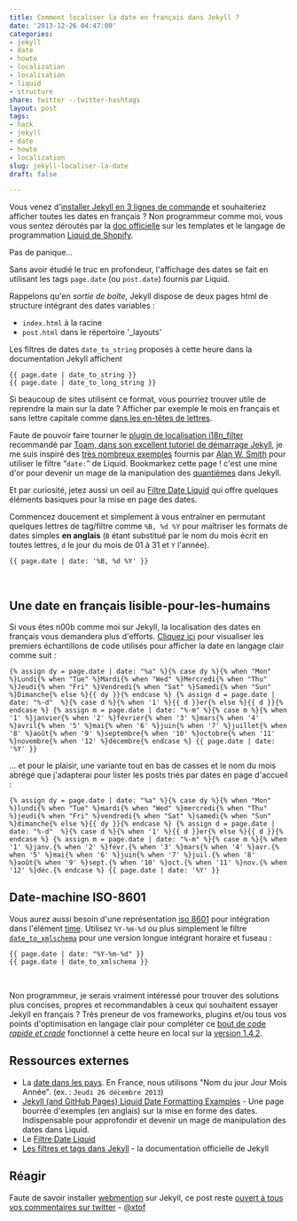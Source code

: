 ```yaml
---
title: Comment localiser la date en français dans Jekyll ?
date: '2013-12-26 04:47:00'
categories:
- jekyll
- date
- howto
- localization
- localisation
- liquid
- structure
share: twitter --twitter-hashtags
layout: post
tags:
- hack
- jekyll
- date
- howto
- localization
slug: jekyll-localiser-la-date
draft: false

---
```

Vous venez d'[installer Jekyll en 3 lignes de commande](http://jekyllrb.com/docs/quickstart/) et souhaiteriez afficher toutes les dates en français ? Non programmeur comme moi, vous vous sentez déroutés par la [doc officielle](http://jekyllrb.com/docs/templates/) sur les templates et le langage de programmation [Liquid de Shopify](http://docs.shopify.com/themes/liquid-basics).

Pas de panique... 

Sans avoir étudié le truc en profondeur, l'affichage des dates se fait en utilisant les tags <code>page.date</code> (ou `post.date`) fournis par Liquid. 

Rappelons qu'en *sortie de boîte*, Jekyll dispose de deux pages html de structure intégrant des dates variables :  

* `index.html` à la racine 
* `post.html` dans le répertoire '_layouts'

Les filtres de dates `date_to_string` proposés à cette heure dans la documentation Jekyll affichent 

	{{ page.date | date_to_string }}
	{{ page.date | date_to_long_string }}

Si beaucoup de sites utilisent ce format, vous pourriez trouver utile de reprendre la main sur la date ? 
Afficher par exemple le mois en français et sans lettre capitale comme [dans les en-têtes de lettres](http://fr.wikipedia.org/wiki/Date#Dans_des_lettres). 

Faute de pouvoir faire tourner le [plugin de localisation i18n_filter](https://github.com/gacha/gacha.id.lv/blob/master/_plugins/i18n_filter.rb) recommandé par [Toam, dans son excellent tutoriel de démarrage Jekyll](http://www.toam.fr/20-05-2013-guide-demarrage-jekyll/), je me suis inspiré des [très nombreux exemples](http://alanwsmith.com/jekyll-liquid-date-formatting-examples) fournis par <span class="h-card">[Alan W. Smith](http://alanwsmith.com)</span> pour utiliser le filtre “`date:`” de Liquid. 
Bookmarkez cette page ! c'est une mine d'or pour devenir un mage de la manipulation des [quantièmes](http://fr.wiktionary.org/wiki/quanti%C3%A8me#Nom_commun) dans Jekyll. 

Et par curiosité, jetez aussi un oeil au [Filtre Date Liquid](http://docs.shopify.com/themes/liquid-basics/output#date) qui offre quelques éléments basiques pour la mise en page des dates. 

Commencez doucement et simplement à vous entraîner en permutant quelques lettres de tag/filtre comme  `%B, %d %Y` pour maîtriser les formats de dates simples **en anglais** (`B` étant substitué par le nom du mois écrit en toutes lettres, `d` le jour du mois de 01 à 31 et `Y` l'année). 
  
	{{ page.date | date: '%B, %d %Y' }}

<br>  
  
  
## Une date en français lisible-pour-les-humains 

Si vous êtes n00b comme moi sur Jekyll, la localisation des dates en français vous demandera plus d'efforts. [Cliquez ici](http://christopheducamp.com/w/Jekyll-localiser-la-date#localisation_du_mois) pour visualiser les premiers échantillons de code utilisés pour afficher la date en langage clair comme suit : 

	{% assign dy = page.date | date: "%a" %}{% case dy %}{% when "Mon" %}Lundi{% when "Tue" %}Mardi{% when "Wed" %}Mercredi{% when "Thu" %}Jeudi{% when "Fri" %}Vendredi{% when "Sat" %}Samedi{% when "Sun" %}Dimanche{% else %}{{ dy }}{% endcase %} {% assign d = page.date | date: "%-d"  %}{% case d %}{% when '1' %}{{ d }}er{% else %}{{ d }}{% endcase %} {% assign m = page.date | date: "%-m" %}{% case m %}{% when '1' %}janvier{% when '2' %}février{% when '3' %}mars{% when '4' %}avril{% when '5' %}mai{% when '6' %}juin{% when '7' %}juillet{% when '8' %}août{% when '9' %}septembre{% when '10' %}octobre{% when '11' %}novembre{% when '12' %}décembre{% endcase %} {{ page.date | date: '%Y' }}

... et pour le plaisir, une variante tout en bas de casses et le nom du mois abrégé que j'adapterai pour lister les posts triés par dates en page d'accueil : 

	{% assign dy = page.date | date: "%a" %}{% case dy %}{% when "Mon" %}lundi{% when "Tue" %}mardi{% when "Wed" %}mercredi{% when "Thu" %}jeudi{% when "Fri" %}vendredi{% when "Sat" %}samedi{% when "Sun" %}dimanche{% else %}{{ dy }}{% endcase %} {% assign d = page.date | date: "%-d"  %}{% case d %}{% when '1' %}{{ d }}er{% else %}{{ d }}{% endcase %} {% assign m = page.date | date: "%-m" %}{% case m %}{% when '1' %}janv.{% when '2' %}févr.{% when '3' %}mars{% when '4' %}avr.{% when '5' %}mai{% when '6' %}juin{% when '7' %}juil.{% when '8' %}août{% when '9' %}sept.{% when '10' %}oct.{% when '11' %}nov.{% when '12' %}déc.{% endcase %} {{ page.date | date: '%Y' }}
	
## Date-machine ISO-8601 

Vous aurez aussi besoin d'une représentation [iso 8601](http://christopheducamp.com/w/ISO_8601#ISO_8601) pour intégration dans l'élément [time](http://html5doctor.com/the-time-element/). Utilisez `%Y-%m-%d` ou plus simplement le filtre <code>[date_to_xmlschema](http://jekyllrb.com/docs/templates/#filters)</code> pour une version longue intégrant horaire et fuseau : 

	{{ page.date | date: "%Y-%m-%d" }} 
	{{ page.date | date_to_xmlschema }} 

<br>


Non programmeur, je serais vraiment intéressé pour trouver des solutions plus concises, propres et recommandables à ceux qui souhaitent essayer Jekyll en français ? 
Très preneur de vos frameworks, plugins et/ou tous vos points d'optimisation en langage clair pour compléter ce [bout de code *rapide et crade*](http://christopheducamp.com/w/Jekyll-localiser-la-date#localisation_du_mois) fonctionnel à cette heure en local sur la [version 1.4.2](http://jekyllrb.com/news/2013/12/17/jekyll-1-4-2-released/). 

## Ressources externes 

* La [date dans les pays](http://fr.wikipedia.org/wiki/Date#La_date_dans_les_pays). En France, nous utilisons  "Nom du jour Jour Mois Année". (ex. : `Jeudi 26 décembre 2013`)
* [Jekyll (and GitHub Pages) Liquid Date Formatting Examples](http://alanwsmith.com/jekyll-liquid-date-formatting-examples) - Une page bourrée d'exemples (en anglais) sur la mise en forme des dates. Indispensable pour approfondir et devenir un mage de manipulation des dates dans Liquid.
* Le [Filtre Date Liquid](http://docs.shopify.com/themes/liquid-basics/output#date)
* [Les filtres et tags dans Jekyll](http://jekyllrb.com/docs/templates/) - la documentation officielle de Jekyll

## Réagir  
Faute de savoir installer [webmention](http://indiewebcamp.com/webmention) sur Jekyll, ce post reste  <span rel="syndication" class="u-syndication">[ouvert à tous vos commentaires sur twitter](https://twitter.com/xtof_fr/statuses/416076519794946048)</span> - [@xtof](http://twitter.com/xtof_fr)
